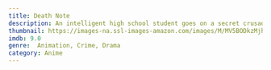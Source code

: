 ```yaml
---
title: Death Note
description: An intelligent high school student goes on a secret crusade to eliminate criminals from the world after discovering a notebook capable of killing anyone whose name is written into it.
thumbnail: https://images-na.ssl-images-amazon.com/images/M/MV5BODkzMjhjYTQtYmQyOS00NmZlLTg3Y2UtYjkzN2JkNmRjY2FhXkEyXkFqcGdeQXVyNTM4MDQ5MDc@._V1_QL50_.jpg
imdb: 9.0
genre:  Animation, Crime, Drama
category: Anime
---
```

